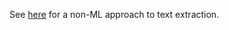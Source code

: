 See [here](https://stackoverflow.com/questions/23506105/extracting-text-opencv/51436780#51436780) for a non-ML approach to text extraction.
